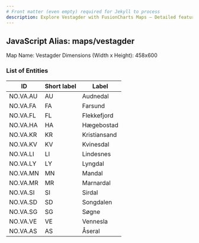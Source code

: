 ```yaml
---
# Front matter (even empty) required for Jekyll to process
description: Explore Vestagder with FusionCharts Maps – Detailed features for seamless integration. Try now & enhance your data visualization today! 
---
```


## JavaScript Alias: maps/vestagder

Map Name: Vestagder
Dimensions (Width x Height): 458x600





### List of Entities

ID | Short label | Label
---|---|---|
NO.VA.AU|AU|Audnedal
NO.VA.FA|FA|Farsund
NO.VA.FL|FL|Flekkefjord
NO.VA.HA|HA|Hægebostad
NO.VA.KR|KR|Kristiansand
NO.VA.KV|KV|Kvinesdal
NO.VA.LI|LI|Lindesnes
NO.VA.LY|LY|Lyngdal
NO.VA.MN|MN|Mandal
NO.VA.MR|MR|Marnardal
NO.VA.SI|SI|Sirdal
NO.VA.SD|SD|Songdalen
NO.VA.SG|SG|Søgne
NO.VA.VE|VE|Vennesla
NO.VA.AS|AS|Åseral


